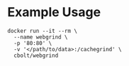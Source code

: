 # Example Usage
```
docker run --it --rm \
  --name webgrind \
  -p '80:80' \
  -v '</path/to/data>:/cachegrind' \
  cbolt/webgrind
```
